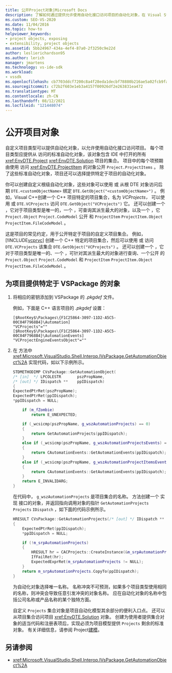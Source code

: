 ```yaml
---
title: 公开Project对象|Microsoft Docs
description: 了解如何通过提供允许使用自动化接口访问项目的自动化对象，在 Visual Studio 中公开自定义项目类型的对象。
ms.custom: SEO-VS-2020
ms.date: 11/04/2016
ms.topic: how-to
helpviewer_keywords:
- project objects, exposing
- extensibility, project objects
ms.assetid: 5bb24967-434a-4ef4-87a0-2f3250c9e22d
author: leslierichardson95
ms.author: lerich
manager: jmartens
ms.technology: vs-ide-sdk
ms.workload:
- vssdk
ms.openlocfilehash: cb7703ddcf7200c8a4f28eda1decbf78880b216ae5a02fcb9fa47246075069fb
ms.sourcegitcommit: c72b2f603e1eb3a4157f00926df2e263831ea472
ms.translationtype: MT
ms.contentlocale: zh-CN
ms.lasthandoff: 08/12/2021
ms.locfileid: "121448074"
---
```

# <a name="expose-project-objects"></a>公开项目对象

自定义项目类型可以提供自动化对象，以允许使用自动化接口访问项目。 每个项目类型应提供从 访问的标准自动化对象，该对象包含 IDE 中打开的所有 <xref:EnvDTE.Project> <xref:EnvDTE.Solution> 项目的集合。 项目中的每个项预期由使用 访问 <xref:EnvDTE.ProjectItem> 的对象公开 `Project.ProjectItems` 。 除了这些标准自动化对象，项目还可以选择提供特定于项目的自动化对象。

你可以创建自定义根级自动化对象，这些对象可以使用 或 从根 DTE 对象访问后期 `DTE.<customObjectName>` 绑定 `DTE.GetObject("<customObjectName>")` 。 例如，Visual C++创建一个 C++ 项目特定的项目集合，名为 *VCProjects，* 可以使用 或 `DTE.VCProjects` 访问 `DTE.GetObject("VCProjects")` 它。 还可以创建一个 ，它对于项目类型是唯一的，一个 ，可查询其派生最大的对象，以及一个 ，它 `Project.Object` `Project.CodeModel` 公开 和 `ProjectItem` `ProjectItem.Object` `ProjectItem.FileCodeModel` 。

这是项目的常见约定，用于公开特定于项目的自定义项目集合。 例如， [!INCLUDE[vcprvc](../../code-quality/includes/vcprvc_md.md)] 创建一个 C++ 特定的项目集合，然后可以使用 或 访问 `DTE.VCProjects` 该集合 `DTE.GetObject("VCProjects")` 。 还可以创建一个 ，它对于项目类型是唯一的、一个 ，可针对其派生最大的对象进行查询、一个公开 的 `Project.Object` `Project.CodeModel` 和 `ProjectItem` `ProjectItem.Object` `ProjectItem.FileCodeModel` 。

## <a name="to-contribute-a-vspackage-specific-object-for-a-project"></a>为项目提供特定于 VSPackage 的对象

1. 将相应的密钥添加到 VSPackage 的 *.pkgdef* 文件。

     例如，下面是 C++ 语言项目的 *.pkgdef* 设置：

    ```
    [$RootKey$\Packages\{F1C25864-3097-11D2-A5C5-00C04F7968B4}\Automation]
    "VCProjects"=""
    [$RootKey$\Packages\{F1C25864-3097-11D2-A5C5-00C04F7968B4}\AutomationEvents]
    "VCProjectEngineEventsObject"=""
    ```

2. 在 方法中 <xref:Microsoft.VisualStudio.Shell.Interop.IVsPackage.GetAutomationObject%2A> 实现代码，如以下示例所示。

    ```cpp
    STDMETHODIMP CVsPackage::GetAutomationObject(
    /* [in]  */ LPCOLESTR       pszPropName,
    /* [out] */ IDispatch **    ppIDispatch)
    {
    ExpectedPtrRet(pszPropName);
    ExpectedPtrRet(ppIDispatch);
    *ppIDispatch = NULL;

        if (m_fZombie)
            return E_UNEXPECTED;

        if (_wcsicmp(pszPropName, g_wszAutomationProjects) == 0)
        {
            return GetAutomationProjects(ppIDispatch);
        }
        else if (_wcsicmp(pszPropName, g_wszAutomationProjectsEvents) == 0)
        {
            return CAutomationEvents::GetAutomationEvents(ppIDispatch);
        }
        else if (_wcsicmp(pszPropName, g_wszAutomationProjectItemsEvents) == 0)
        {
            return CAutomationEvents::GetAutomationEvents(ppIDispatch);
        }
        return E_INVALIDARG;
    }
    ```

     在代码中， `g_wszAutomationProjects` 是项目集合的名称。 方法创建一个 实现 接口的对象，并返回指向调用对象的指针 `GetAutomationProjects` `Projects` `IDispatch` ，如下面的代码示例所示。

    ```cpp
    HRESULT CVsPackage::GetAutomationProjects(/* [out] */ IDispatch ** ppIDispatch)
    {
        ExpectedPtrRet(ppIDispatch);
        *ppIDispatch = NULL;

        if (!m_srpAutomationProjects)
        {
            HRESULT hr = CACProjects::CreateInstance(&m_srpAutomationProjects);
            IfFailRet(hr);
            ExpectedExprRet(m_srpAutomationProjects != NULL);
        }
        return m_srpAutomationProjects.CopyTo(ppIDispatch);
    }
    ```

     为自动化对象选择唯一名称。 名称冲突不可预测，如果多个项目类型使用相同的名称，则冲突会导致任意引发冲突的对象名称。 应在自动化对象的名称中包括公司名称或产品名称的某个独特方面。

     自定义 `Projects` 集合对象是项目自动化模型其余部分的便利入口点。 还可以从项目集合访问项目 <xref:EnvDTE.Solution> 对象。 创建为使用者提供集合对象的适当代码和注册表项后，实现必须为项目模型提供 `Projects` 剩余的标准对象。 有关详细信息，请参阅 Project[建模](../../extensibility/internals/project-modeling.md)。

## <a name="see-also"></a>另请参阅

- <xref:Microsoft.VisualStudio.Shell.Interop.IVsPackage.GetAutomationObject%2A>
